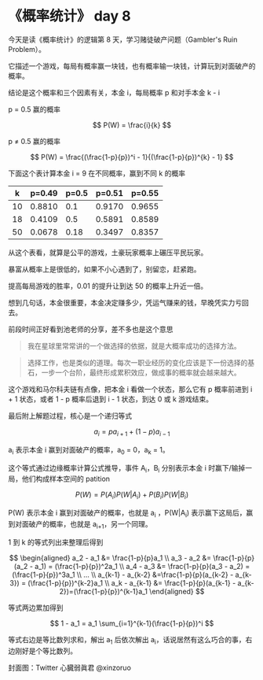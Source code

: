 # 《概率统计》 day 8

今天是读《概率统计》的逻辑第 8 天，学习赌徒破产问题（Gambler's Ruin Problem）。

它描述一个游戏，每局有概率赢一块钱，也有概率输一块钱，计算玩到对面破产的概率。

结论是这个概率和三个因素有关，本金 i，每局概率 p 和对手本金 k - i

p = 0.5 赢的概率

$$
P(W) = \frac{i}{k}
$$

p ≠ 0.5 赢的概率

$$
P(W) = \frac{(\frac{1-p}{p})^i - 1}{(\frac{1-p}{p})^{k} - 1}
$$

下面这个表计算本金 i = 9 在不同概率，赢到不同 k 的概率

|k |p=0.49|p=0.5|p=0.51|p=0.55|
|--|--    |--   |--    |--    |
|10|0.8810|0.1  |0.9170|0.9655|
|18|0.4109|0.5  |0.5891|0.8589|
|50|0.0678|0.18 |0.3497|0.8357|

从这个表看，就算是公平的游戏，土豪玩家概率上碾压平民玩家。

暴富从概率上是很低的，如果不小心遇到了，别留恋，赶紧跑。

提高每局游戏的胜率，0.01 的提升让到达 50 的概率上升近一倍。

想到几句话，本金很重要，本金决定赚多少，凭运气赚来的钱，早晚凭实力亏回去。

前段时间正好看到池老师的分享，差不多也是这个意思

> 我在星球里常常讲的一个做选择的依据，就是大概率成功的选择方法。

> 选择工作，也是类似的道理。每次一职业经历的变化应该是下一份选择的基石，一步一个台阶，最终形成累积效应，做成事的概率就会越来越大。

这个游戏和马尔科夫链有点像，把本金 i 看做一个状态，那么它有 p 概率前进到 i + 1 状态，或者 1 - p 概率后退到 i - 1 状态，到达 0 或 k 游戏结束。

最后附上解题过程，核心是一个递归等式

$$
a_i = pa_{i + 1} + (1 - p)a_{i - 1}
$$

a<sub>i</sub> 表示本金 i 赢到对面破产的概率，a<sub>0</sub> = 0，a<sub>k</sub> = 1。

这个等式通过边缘概率计算公式推导，事件 A<sub>i</sub>，B<sub>i</sub> 分别表示本金 i 时赢下/输掉一局，他们构成样本空间的 patition

$$
P(W) = P(A_i)P(W|A_i) + P(B_i)P(W|B_i)
$$

P(W) 表示本金 i 赢到对面破产的概率，也就是 a<sub>i</sub> ，P(W|A<sub>i</sub>) 表示赢下这局后，赢到对面破产的概率，也就是 a<sub>i+1</sub>，另一个同理。

1 到 k 的等式列出来整理后得到

$$
\begin{aligned}
a_2 - a_1 &= \frac{1-p}{p}a_1 \\
a_3 - a_2 &= \frac{1-p}{p}(a_2 - a_1) = (\frac{1-p}{p})^2a_1 \\
a_4 - a_3 &= \frac{1-p}{p}(a_3 - a_2) = (\frac{1-p}{p})^3a_1 \\
... \\
a_{k-1} - a_{k-2} &=\frac{1-p}{p}(a_{k-2} - a_{k-3}) = (\frac{1-p}{p})^{k-2}a_1 \\
a_k - a_{k-1} &= \frac{1-p}{p}(a_{k-1} - a_{k-2})=(\frac{1-p}{p})^{k-1}a_1
\end{aligned}
$$

等式两边累加得到

$$
1 - a_1 = a_1 \sum_{i=1}^{k-1}(\frac{1-p}{p})^i
$$

等式右边是等比数列求和，解出 a<sub>1</sub> 后依次解出 a<sub>i</sub>，话说居然有这么巧合的事，右边刚好是个等比数列。

封面图：Twitter 心臓弱眞君 @xinzoruo